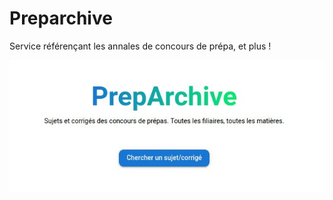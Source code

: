 # Preparchive

Service référençant les annales de concours de prépa, et plus !

<p align="center">
  <img src="./home.jpg" />
</p>